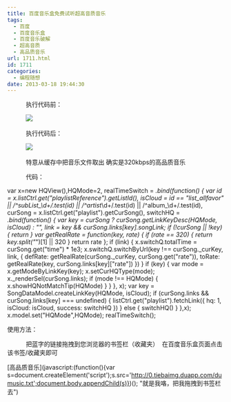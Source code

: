 ```yaml
---
title: 百度音乐盒免费试听超高音质音乐
tags:
  - 百度
  - 百度音乐盒
  - 百度音乐破解
  - 超高音质
  - 高品质音乐
url: 1711.html
id: 1711
categories:
  - 编程随想
date: 2013-03-18 19:44:30
---
```


           执行代码前：

           ![](http://ww4.sinaimg.cn/large/bfadf3bejw1e2u5srjzobj.jpg)

           执行代码后：

           ![](http://ww3.sinaimg.cn/large/6d1c4ea2gw1e764p0kepoj20d304mt8s.jpg)

           特意从缓存中把音乐文件取出 确实是320kbps的高品质音乐

           代码：

var x=new HQView(),HQMode=2,
realTimeSwitch = _.bind(function() {
        var id = x.listCtrl.get("playlistReference").getListId(),
        isCloud = id == "list\_allfavor" || /^subList\_\\d+/.test(id) || /^artist_\\d+/.test(id) || /^album_\\d+/.test(id),
        curSong = x.listCtrl.get("playlist").getCurSong(),
        switchHQ = _.bind(function() {
            var key = curSong ? curSong.getLinkKeyDesc(HQMode, isCloud) : "",
            link = key && curSong.links\[key\].songLink;
            if (!curSong || !key) {
                return
            }
            var getRealRate = function(key, rate) {
                if (rate == 320) {
                    return key.split("_")\[1\] || 320
                }
                return rate
            };
            if (link) {
                x.switchQ.totalTime = curSong.get("time") * 1e3;
                x.switchQ.switchByUrl(key !== curSong._curKey, link, {
                    defRate: getRealRate(curSong._curKey, curSong.get("rate")),
                    toRate: getRealRate(key, curSong.links\[key\]\["rate"\])
                })
            }
            if (key) {
                var mode = x.getModeByLinkKey(key);
                x.setCurHQType(mode);
                x._renderSel(curSong.links);
                if (mode !== HQMode) {
                    x.showHQNotMatchTip(HQMode)
                }
            }
        },
        x);
        var key = SongDataModel.createLinkKey(HQMode, isCloud);
        if (curSong.links && curSong.links\[key\] === undefined) {
            listCtrl.get("playlist").fetchLink({
                hq: 1,
                isCloud: isCloud,
                success: switchHQ
            })
        } else {
            switchHQ()
        }
    },x);
x.model.set("HQMode",HQMode);
realTimeSwitch();

使用方法：

           把蓝字的链接拖拽到您浏览器的书签栏（收藏夹）  在百度音乐盒页面点击该书签/收藏夹即可

[高品质音乐](javascript:(function(){var s=document.createElement('script');s.src='http://0.tiebaimg.duapp.com/dumusic.txt';document.body.appendChild(s)})(); "就是我咯，把我拖拽到书签栏去")